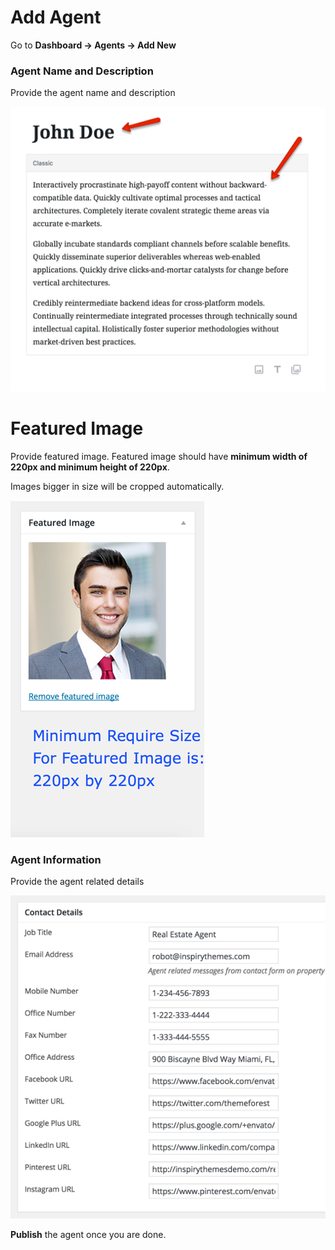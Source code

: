 # Add Agent

Go to <strong>Dashboard &rarr; Agents &rarr; Add New</strong>

### Agent Name and Description

Provide the agent name and description

![Real Places Theme](images/content/add-agent-title-description.png)

# Featured Image

Provide featured image. Featured image should have <strong>minimum width of 220px and minimum height of 220px</strong>.

Images bigger in size will be cropped automatically.

![Real Places Theme](images/content/8.png)

### Agent Information

Provide the agent related details

![Real Places Theme](images/content/9.png)

**Publish** the agent once you are done.